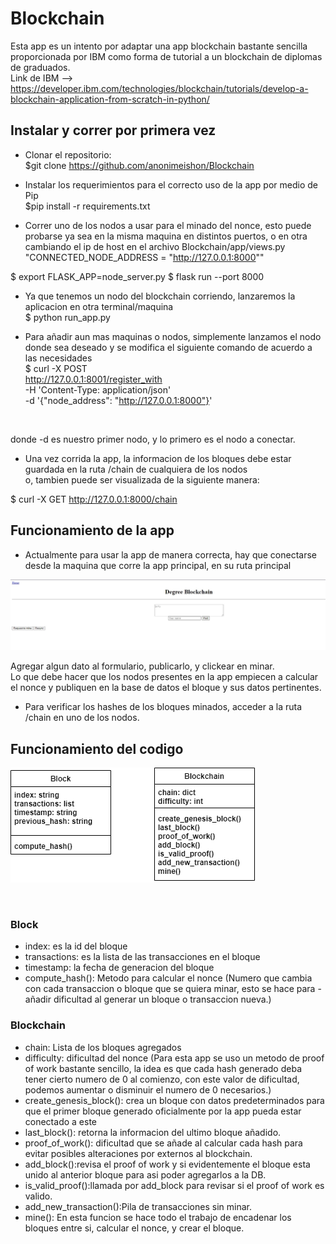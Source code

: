 # Blockchain
Esta app es un intento por adaptar una app blockchain bastante sencilla proporcionada por IBM como forma de tutorial a un blockchain de diplomas de graduados.
</br>Link de IBM  --> https://developer.ibm.com/technologies/blockchain/tutorials/develop-a-blockchain-application-from-scratch-in-python/


## Instalar y correr por primera vez
- Clonar el repositorio: </br>
$git clone https://github.com/anonimeishon/Blockchain </br>

- Instalar los requerimientos para el correcto uso de la app por medio de Pip </br>
$pip install -r requirements.txt </br>

- Correr uno de los nodos a usar para el minado del nonce, esto puede probarse ya sea en la misma maquina en distintos puertos, o en otra </br>
cambiando el ip de host en el archivo Blockchain/app/views.py </br>
"CONNECTED_NODE_ADDRESS = "http://127.0.0.1:8000"" </br>

$ export FLASK_APP=node_server.py
$ flask run --port 8000

- Ya que tenemos un nodo del blockchain corriendo, lanzaremos la aplicacion en otra terminal/maquina </br>
$ python run_app.py </br>

- Para añadir aun mas maquinas o nodos, simplemente lanzamos el nodo donde sea deseado y se modifica el siguiente comando de acuerdo a las necesidades </br>
$ curl -X POST \
  http://127.0.0.1:8001/register_with \
  -H 'Content-Type: application/json' \
  -d '{"node_address": "http://127.0.0.1:8000"}'
</br>

donde -d es nuestro primer nodo, y lo primero es el nodo a conectar. </br>

- Una vez corrida la app, la informacion de los bloques debe estar guardada en la ruta /chain de cualquiera de los nodos </br>
o, tambien puede ser visualizada de la siguiente manera: </br>

$ curl -X GET http://127.0.0.1:8000/chain
</br>

## Funcionamiento de la app


- Actualmente para usar la app de manera correcta, hay que conectarse desde la maquina que corre la app principal, en su ruta principal </br>

![](images/Annotation%202020-06-04%20003022.jpg)

Agregar algun dato al formulario, publicarlo, y clickear en minar. </br>
Lo que debe hacer que los nodos presentes en la app empiecen a calcular el nonce y publiquen en la base de datos el bloque y sus datos pertinentes. </br>

- Para verificar los hashes de los bloques minados, acceder a la ruta /chain en uno de los nodos.

## Funcionamiento del codigo

![](images/Untitled%20Diagram.png)

</br>

### Block </br>
- index: es la id del bloque </br>
- transactions: es la lista de las transacciones en el bloque </br>
- timestamp: la fecha de generacion del bloque </br>
- compute_hash(): Metodo para calcular el nonce (Numero que cambia con cada transaccion o bloque que se quiera minar, esto se hace para -añadir dificultad al generar un bloque o transaccion nueva.) </br>

### Blockchain </br>
- chain: Lista de los bloques agregados </br>
- difficulty: dificultad del nonce (Para esta app se uso un metodo de proof of work bastante sencillo, la idea es que cada hash generado deba tener cierto numero de 0 al comienzo, con este valor de dificultad, podemos aumentar o disminuir el numero de 0 necesarios.) </br>
- create_genesis_block(): crea un bloque con datos predeterminados para que el primer bloque generado oficialmente por la app pueda estar conectado a este  </br>
- last_block(): retorna la informacion del ultimo bloque añadido. </br>
- proof_of_work(): dificultad que se añade al calcular cada hash para evitar posibles alteraciones por externos al blockchain.
- add_block():revisa el proof of work y si evidentemente el bloque esta unido al anterior bloque para asi poder agregarlos a la DB.
- is_valid_proof():llamada por add_block para revisar si el proof of work es valido.
- add_new_transaction():Pila de transacciones sin minar.
- mine(): En esta funcion se hace todo el trabajo de encadenar los bloques entre si, calcular el nonce, y crear el bloque.

